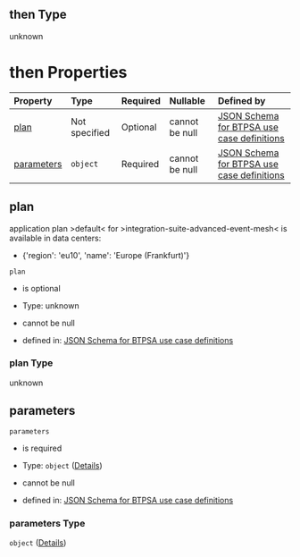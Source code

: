 ## then Type

unknown

# then Properties

| Property                  | Type          | Required | Nullable       | Defined by                                                                                                                                                                                                                                                  |
| :------------------------ | :------------ | :------- | :------------- | :---------------------------------------------------------------------------------------------------------------------------------------------------------------------------------------------------------------------------------------------------------- |
| [plan](#plan)             | Not specified | Optional | cannot be null | [JSON Schema for BTPSA use case definitions](btpsa-usecase-properties-services-items-allof-2-then-allof-22-then-allof-0-then-properties-plan.md "undefined#/properties/services/items/allOf/2/then/allOf/22/then/allOf/0/then/properties/plan")             |
| [parameters](#parameters) | `object`      | Required | cannot be null | [JSON Schema for BTPSA use case definitions](btpsa-usecase-properties-services-items-allof-2-then-allof-22-then-allof-0-then-properties-parameters.md "undefined#/properties/services/items/allOf/2/then/allOf/22/then/allOf/0/then/properties/parameters") |

## plan

application plan >default< for >integration-suite-advanced-event-mesh< is available in data centers:

*   {'region': 'eu10', 'name': 'Europe (Frankfurt)'}

`plan`

*   is optional

*   Type: unknown

*   cannot be null

*   defined in: [JSON Schema for BTPSA use case definitions](btpsa-usecase-properties-services-items-allof-2-then-allof-22-then-allof-0-then-properties-plan.md "undefined#/properties/services/items/allOf/2/then/allOf/22/then/allOf/0/then/properties/plan")

### plan Type

unknown

## parameters



`parameters`

*   is required

*   Type: `object` ([Details](btpsa-usecase-properties-services-items-allof-2-then-allof-22-then-allof-0-then-properties-parameters.md))

*   cannot be null

*   defined in: [JSON Schema for BTPSA use case definitions](btpsa-usecase-properties-services-items-allof-2-then-allof-22-then-allof-0-then-properties-parameters.md "undefined#/properties/services/items/allOf/2/then/allOf/22/then/allOf/0/then/properties/parameters")

### parameters Type

`object` ([Details](btpsa-usecase-properties-services-items-allof-2-then-allof-22-then-allof-0-then-properties-parameters.md))
